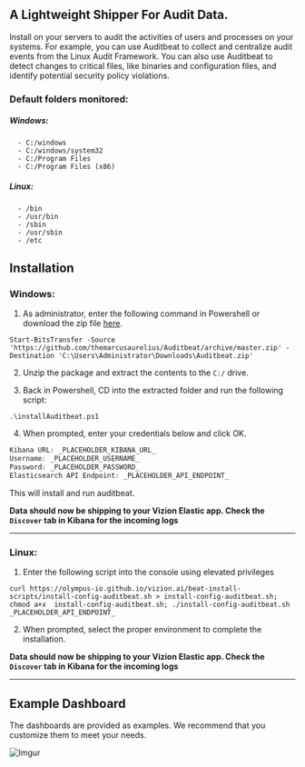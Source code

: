 ## A Lightweight Shipper For Audit Data.

Install on your servers to audit the activities of users and processes on your systems. For example, you can use Auditbeat to collect and centralize audit events from the Linux Audit Framework. You can also use Auditbeat to detect changes to critical files, like binaries and configuration files, and identify potential security policy violations.

### Default folders monitored:

##### Windows: 

```
  - C:/windows
  - C:/windows/system32
  - C:/Program Files
  - C:/Program Files (x86)
```

##### Linux:

```
  - /bin
  - /usr/bin
  - /sbin
  - /usr/sbin
  - /etc
```


## Installation

### Windows:

1) As administrator, enter the following command in Powershell or download the zip file [here](https://github.com/themarcusaurelius/Auditbeat/archive/master.zip).

```
Start-BitsTransfer -Source 'https://github.com/themarcusaurelius/Auditbeat/archive/master.zip' -Destination 'C:\Users\Administrator\Downloads\Auditbeat.zip'
```

2) Unzip the package and extract the contents to the `C:/` drive.

3) Back in Powershell, CD into the extracted folder and run the following script:

```
.\installAuditbeat.ps1
```

4) When prompted, enter your credentials below and click OK.

```css
Kibana URL: _PLACEHOLDER_KIBANA_URL_
Username: _PLACEHOLDER_USERNAME_
Password: _PLACEHOLDER_PASSWORD_
Elasticsearch API Endpoint: _PLACEHOLDER_API_ENDPOINT_
```

This will install and run auditbeat.

**Data should now be shipping to your Vizion Elastic app. Check the ```Discover``` tab in Kibana for the incoming logs**

<hr>

### Linux:

1) Enter the following script into the console using elevated privileges

```Linux
curl https://olympus-io.github.io/vizion.ai/beat-install-scripts/install-config-auditbeat.sh > install-config-auditbeat.sh; chmod a+x  install-config-auditbeat.sh; ./install-config-auditbeat.sh _PLACEHOLDER_API_ENDPOINT_
```

2) When prompted, select the proper environment to complete the installation.

**Data should now be shipping to your Vizion Elastic app. Check the ```Discover``` tab in Kibana for the incoming logs**

<hr>

## Example Dashboard

The dashboards are provided as examples. We recommend that you customize them to meet your needs.

![Imgur](https://imgur.com/WJrEPuq.jpg)



